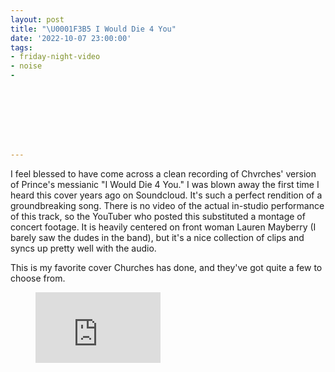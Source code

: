 ```yaml
---
layout: post
title: "\U0001F3B5 I Would Die 4 You"
date: '2022-10-07 23:00:00'
tags:
- friday-night-video
- noise
- 








---
```


I feel blessed to have come across a clean recording of Chvrches' version of Prince's messianic "I Would Die 4 You." I was blown away the first time I heard this cover years ago on Soundcloud. It's such a perfect rendition of a groundbreaking song. There is no video of the actual in-studio performance of this track, so the YouTuber who posted this substituted a montage of concert footage. It is heavily centered on front woman Lauren Mayberry (I barely saw the dudes in the band), but it's a nice collection of clips and syncs up pretty well with the audio.

This is my favorite cover Churches has done, and they've got quite a few to choose from.

<figure class="kg-card kg-embed-card"><iframe width="200" height="113" src="https://www.youtube.com/embed/Xr_U78CjFjQ?feature=oembed" frameborder="0" allow="accelerometer; autoplay; clipboard-write; encrypted-media; gyroscope; picture-in-picture" allowfullscreen title="Chvrches I WOULD DIE 4 YOU - Rare STUDIO audio + fan video HD - Prince Cover I would die 4 V"></iframe></figure>